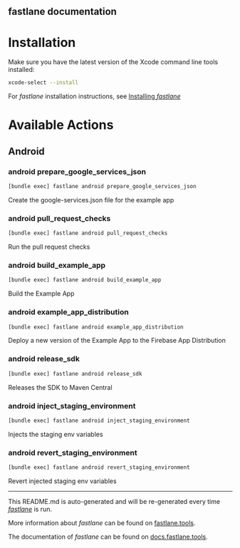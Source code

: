 fastlane documentation
----

# Installation

Make sure you have the latest version of the Xcode command line tools installed:

```sh
xcode-select --install
```

For _fastlane_ installation instructions, see [Installing _fastlane_](https://docs.fastlane.tools/#installing-fastlane)

# Available Actions

## Android

### android prepare_google_services_json

```sh
[bundle exec] fastlane android prepare_google_services_json
```

Create the google-services.json file for the example app

### android pull_request_checks

```sh
[bundle exec] fastlane android pull_request_checks
```

Run the pull request checks

### android build_example_app

```sh
[bundle exec] fastlane android build_example_app
```

Build the Example App

### android example_app_distribution

```sh
[bundle exec] fastlane android example_app_distribution
```

Deploy a new version of the Example App to the Firebase App Distribution

### android release_sdk

```sh
[bundle exec] fastlane android release_sdk
```

Releases the SDK to Maven Central

### android inject_staging_environment

```sh
[bundle exec] fastlane android inject_staging_environment
```

Injects the staging env variables

### android revert_staging_environment

```sh
[bundle exec] fastlane android revert_staging_environment
```

Revert injected staging env variables

----

This README.md is auto-generated and will be re-generated every time [_fastlane_](https://fastlane.tools) is run.

More information about _fastlane_ can be found on [fastlane.tools](https://fastlane.tools).

The documentation of _fastlane_ can be found on [docs.fastlane.tools](https://docs.fastlane.tools).
